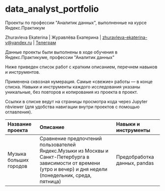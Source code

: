 # data_analyst_portfolio
Проекты по профессии "Аналитик данных", выполненные на курсе Яндекс.Практикум

Zhuravleva Ekaterina | Журавлёва Екатерина | zhuravleva-ekaterina-v@yandex.ru | [Телеграм](https://t.me/ekaterina96zhuravleva)

Данные проекты были выполнены в ходе обучения в Яндекс.Практикуме, профессии "Аналитик данных"

Ниже приведен список работ с кратким описанием, перечнем навыков и инструментов.

Применена сквозная нумерация. Самые «свежие» работы — в конце списка. Навыки и инструменты каждого исследования указаны уникальные, без повторов и копирования из проекта в проект.

Ссылки в списке ведут на страницы просмотра кода через Jupyter nbviewer (для удобства навигации внутри проектов с помощью оглавления).

| Название проекта | Описание | Навыки и инструменты |
| :--------------- | :------- | :------------------- |
| Музыка больших городов| Сравнение предпочтений пользователей Яндекс.Музыки из Москвы и Санкт-Петербурга в зависимости от времени (утро и вечер) и дня недели (понедельник, среда, пятница) | Предобработка данных, pandas |
